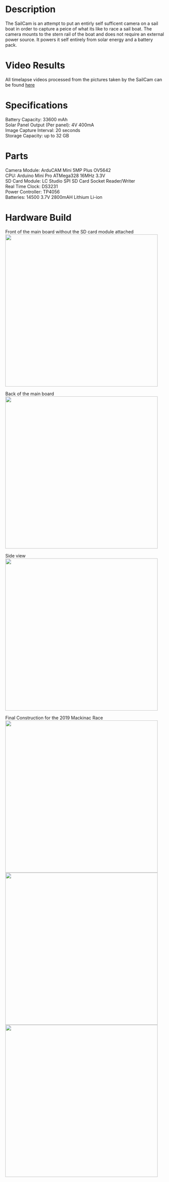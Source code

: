 # Description

The SailCam is an attempt to put an entirly self sufficent camera on a sail boat in order to capture a peice of what its like to race a sail boat. The camera mounts to the stern rail of the boat and does not require an external power source. It powers it self entirely from solar energy and a battery pack.


# Video Results

All timelapse videos processed from the pictures taken by the SailCam can be found [here](https://photos.app.goo.gl/NxdoZSaHQNxRXsou5)


# Specifications

Battery Capacity: 33600 mAh <br>
Solar Panel Output (Per panel): 4V 400mA <br>
Image Capture Interval: 20 seconds <br>
Storage Capacity: up to 32 GB <br>


# Parts
Camera Module: ArduCAM Mini 5MP Plus OV5642 <br>
CPU: Arduino Mini Pro ATMega328 16MHz 3.3V <br>
SD Card Module: LC Studio SPI SD Card Socket Reader/Writer <br>
Real Time Clock: DS3231 <br>
Power Controller: TP4056 <br>
Batteries: 14500 3.7V 2800mAH Lithium Li-ion


# Hardware Build
Front of the main board without the SD card module attached<br>
<img src="doc/pictures/board_front_view.jpg" width="480">

Back of the main board<br>
<img src="doc/pictures/board_back_view.jpg" width="480">

Side view<br>
<img src="doc/pictures/board_side_view.jpg" width="480">

Final Construction for the 2019 Mackinac Race<br>
<img src="doc/pictures/full_front.jpg" width="480">
<img src="doc/pictures/full_port.jpg" width="480">
<img src="doc/pictures/full_starboard.jpg" width="480">